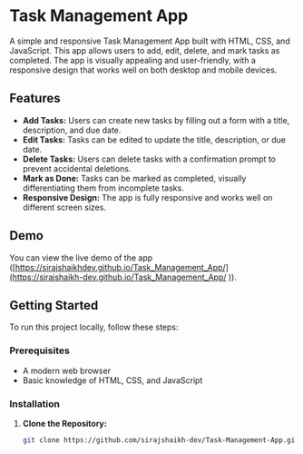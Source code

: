 # Task Management App

A simple and responsive Task Management App built with HTML, CSS, and JavaScript. This app allows users to add, edit, delete, and mark tasks as completed. The app is visually appealing and user-friendly, with a responsive design that works well on both desktop and mobile devices.

## Features

- **Add Tasks:** Users can create new tasks by filling out a form with a title, description, and due date.
- **Edit Tasks:** Tasks can be edited to update the title, description, or due date.
- **Delete Tasks:** Users can delete tasks with a confirmation prompt to prevent accidental deletions.
- **Mark as Done:** Tasks can be marked as completed, visually differentiating them from incomplete tasks.
- **Responsive Design:** The app is fully responsive and works well on different screen sizes.

## Demo

You can view the live demo of the app ([https://sirajshaikhdev.github.io/Task_Management_App/](https://sirajshaikh-dev.github.io/Task_Management_App/ )).

## Getting Started

To run this project locally, follow these steps:

### Prerequisites

- A modern web browser
- Basic knowledge of HTML, CSS, and JavaScript

### Installation

1. **Clone the Repository:**
   ```bash
   git clone https://github.com/sirajshaikh-dev/Task-Management-App.git
